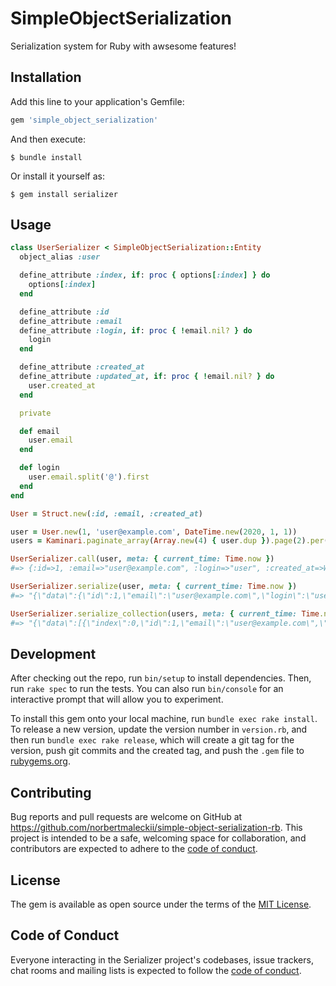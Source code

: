 # SimpleObjectSerialization

Serialization system for Ruby with awsesome features!

## Installation

Add this line to your application's Gemfile:

```ruby
gem 'simple_object_serialization'
```

And then execute:

    $ bundle install

Or install it yourself as:

    $ gem install serializer

## Usage

```ruby
class UserSerializer < SimpleObjectSerialization::Entity
  object_alias :user

  define_attribute :index, if: proc { options[:index] } do
    options[:index]
  end

  define_attribute :id
  define_attribute :email
  define_attribute :login, if: proc { !email.nil? } do
    login
  end

  define_attribute :created_at
  define_attribute :updated_at, if: proc { !email.nil? } do
    user.created_at
  end

  private

  def email
    user.email
  end

  def login
    user.email.split('@').first
  end
end
```


```ruby
User = Struct.new(:id, :email, :created_at)

user = User.new(1, 'user@example.com', DateTime.new(2020, 1, 1))
users = Kaminari.paginate_array(Array.new(4) { user.dup }).page(2).per(2)

UserSerializer.call(user, meta: { current_time: Time.now })
#=> {:id=>1, :email=>"user@example.com", :login=>"user", :created_at=>Wed, 01 Jan 2020 00:00:00 +0000, :updated_at=>Wed, 01 Jan 2020 00:00:00 +0000}

UserSerializer.serialize(user, meta: { current_time: Time.now })
#=> "{\"data\":{\"id\":1,\"email\":\"user@example.com\",\"login\":\"user\",\"created_at\":\"2020-01-01T00:00:00+00:00\",\"updated_at\":\"2020-01-01T00:00:00+00:00\"},\"meta\":{\"current_time\":\"2021-10-28T18:44:07.044+02:00\"}}"

UserSerializer.serialize_collection(users, meta: { current_time: Time.now })
#=> "{\"data\":[{\"index\":0,\"id\":1,\"email\":\"user@example.com\",\"login\":\"user\",\"created_at\":\"2020-01-01T00:00:00+00:00\",\"updated_at\":\"2020-01-01T00:00:00+00:00\"},{\"index\":1,\"id\":1,\"email\":\"user@example.com\",\"login\":\"user\",\"created_at\":\"2020-01-01T00:00:00+00:00\",\"updated_at\":\"2020-01-01T00:00:00+00:00\"}],\"meta\":{\"current_time\":\"2021-10-28T18:44:22.140+02:00\",\"total_count\":4,\"total_pages\":2,\"per_page\":2,\"prev_page\":1,\"current_page\":2,\"next_page\":null}}"

```

## Development

After checking out the repo, run `bin/setup` to install dependencies. Then, run `rake spec` to run the tests. You can also run `bin/console` for an interactive prompt that will allow you to experiment.

To install this gem onto your local machine, run `bundle exec rake install`. To release a new version, update the version number in `version.rb`, and then run `bundle exec rake release`, which will create a git tag for the version, push git commits and the created tag, and push the `.gem` file to [rubygems.org](https://rubygems.org).

## Contributing

Bug reports and pull requests are welcome on GitHub at https://github.com/norbertmaleckii/simple-object-serialization-rb. This project is intended to be a safe, welcoming space for collaboration, and contributors are expected to adhere to the [code of conduct](https://github.com/norbertmaleckii/simple-object-serialization-rb/blob/main/CODE_OF_CONDUCT.md).

## License

The gem is available as open source under the terms of the [MIT License](https://opensource.org/licenses/MIT).

## Code of Conduct

Everyone interacting in the Serializer project's codebases, issue trackers, chat rooms and mailing lists is expected to follow the [code of conduct](https://github.com/norbertmaleckii/simple-object-serialization-rb/blob/main/CODE_OF_CONDUCT.md).
